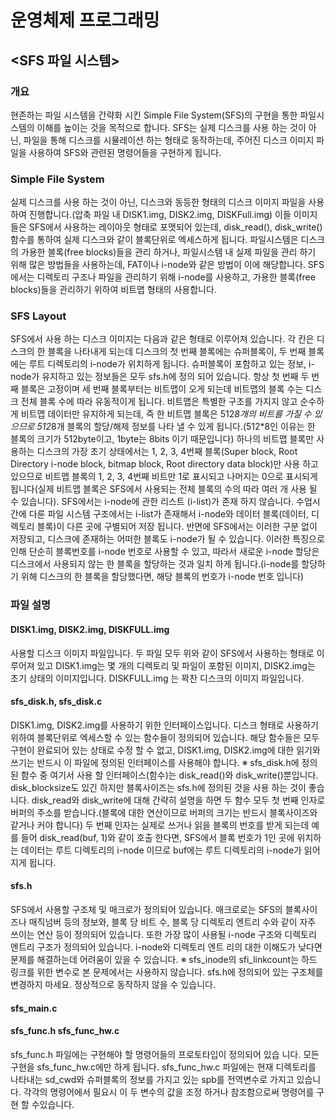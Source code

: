운영체제 프로그래밍
==============
## <SFS 파일 시스템>

### 개요

현존하는 파일 시스템을 간략화 시킨 Simple File System(SFS)의 구현을 통한
파일시스템의 이해를 높이는 것을 목적으로 합니다. SFS는 실제 디스크를 사용 하는 것이 아닌, 파일을
통해 디스크를 시뮬레이션 하는 형태로 동작하는데, 주어진 디스크 이미지 파일을 사용하여
SFS와 관련된 명령어들을 구현하게 됩니다.

### Simple File System

실제 디스크를 사용 하는 것이 아닌, 디스크와 동등한 형태의 디스크 이미지 파일을
사용 하여 진행합니다.(압축 파일 내 DISK1.img, DISK2.img, DISKFull.img) 이들 이미지들은
SFS에서 사용하는 레이아웃 형태로 포맷되어 있는데, disk_read(), disk_write() 함수를 통하여 실제
디스크와 같이 블록단위로 엑세스하게 됩니다. 파일시스템은 디스크의 가용한 블록(free blocks)들을 관리
하거나, 파일시스템 내 실제 파일을 관리 하기 위해 많은 방법들을 사용하는데, FAT이나 i-node와 같은
방법이 이에 해당합니다. SFS에서는 디렉토리 구조나 파일을 관리하기 위해 i-node를 사용하고, 가용한
블록(free blocks)들을 관리하기 위하여 비트맵 형태의 사용합니다. 

### SFS Layout

SFS에서 사용 하는 디스크 이미지는 다음과 같은 형태로 이루어져 있습니다. 각 칸은
디스크의 한 블록을 나타내게 되는데 디스크의 첫 번째 블록에는 슈퍼블록이, 두 번째 블록에는 루트
디렉토리의 i-node가 위치하게 됩니다. 슈퍼블록이 포함하고 있는 정보, i-node가 유지하고 있는 정보들은
모두 sfs.h에 정의 되어 있습니다. 항상 첫 번째 두 번째 블록은 고정이며 세 번째 블록부터는 비트맵이
오게 되는데 비트맵의 블록 수는 디스크 전체 블록 수에 따라 유동적이게 됩니다. 비트맵은 특별한 구조를
가지지 않고 순수하게 비트맵 데이터만 유지하게 되는데, 즉 한 비트맵 블록은 512*8개의 비트를 가질 수
있으므로 512*8개 블록의 할당/해제 정보를 나타 낼 수 있게 됩니다.(512*8인 이유는 한 블록의
크기가 512byte이고, 1byte는 8bits 이기 때문입니다) 하나의 비트맵 블록만 사용하는 디스크의 가장
초기 상태에서는 1, 2, 3, 4번째 블록(Super block, Root Directory i-node block, bitmap block, Root
directory data block)만 사용 하고 있으므로 비트맵 블록의 1, 2, 3, 4번째 비트만 1로 표시되고 
나머지는 0으로 표시되게 됩니다(실제 비트맵 블록은 SFS에서 사용되는 전체 블록의 수의 따라 여러
개 사용 될 수 있습니다). SFS에서는 i-node에 관한 리스트 (i-list)가 존재 하지 않습니다. 수업시간에 다룬 파일 시스템 구조에서는 i-list가 존재해서 i-node와 데이터 블록(데이터, 디렉토리 블록)이 다른 곳에 구별되어 저장 됩니다. 반면에 SFS에서는 이러한 구분 없이 저장되고, 디스크에 존재하는 어떠한 블록도 i-node가 될 수 있습니다. 이러한 특징으로 인해 단순히
블록번호를 i-node 번호로 사용할 수 있고, 따라서 새로운 i-node 할당은 디스크에서 사용되지 않는
한 블록을 할당하는 것과 일치 하게 됩니다.(i-node를 할당하기 위해 디스크의 한 블록을
할당했다면, 해당 블록의 번호가 i-node 번호 입니다)

### 파일 설명

#### DISK1.img, DISK2.img, DISKFULL.img
사용할 디스크 이미지 파일입니다. 두 파일 모두 위와 같이 SFS에서 사용하는 형태로
이루어져 있고 DISK1.img는 몇 개의 디렉토리 및 파일이 포함된 이미지, DISK2.img는 초기 상태의
이미지입니다. DISKFULL.img 는 꽉찬 디스크의 이미지 파일입니다.

#### sfs_disk.h, sfs_disk.c
DISK1.img, DISK2.img를 사용하기 위한 인터페이스입니다. 디스크 형태로 사용하기 위하여 블록단위로
엑세스할 수 있는 함수들이 정의되어 있습니다. 해당 함수들은 모두 구현이 완료되어 있는 상태로 수정
할 수 없고, DISK1.img, DISK2.img에 대한 읽기와 쓰기는 반드시 이 파일에 정의된 인터페이스를
사용해야 합니다. ※ sfs_disk.h에 정의된 함수 중 여기서 사용 할 인터페이스(함수)는 disk_read()와
disk_write()뿐입니다. disk_blocksize도 있긴 하지만 블록사이즈는 sfs.h에 정의된 것을 사용 하는 것이
좋습니다. disk_read와 disk_write에 대해 간략히 설명을 하면 두 함수 모두 첫 번째 인자로 버퍼의
주소를 받습니다.(블록에 대한 연산이므로 버퍼의 크기는 반드시 블록사이즈와 같거나 커야 합니다) 두
번째 인자는 실제로 쓰거나 읽을 블록의 번호를 받게 되는데 예를 들어 disk_read(buf, 1)와 같이 호출
한다면, SFS에서 블록 번호가 1인 곳에 위치하는 데이터는 루트 디렉토리의 i-node 이므로 buf에는
루트 디렉토리의 i-node가 읽어지게 됩니다.

#### sfs.h
SFS에서 사용할 구조체 및 매크로가 정의되어 있습니다. 매크로로는 SFS의 블록사이즈나 매직넘버 등의
정보와, 블록 당 비트 수, 블록 당 디렉토리 엔트리 수와 같이 자주 쓰이는 연산 등이 정의되어
있습니다. 또한 가장 많이 사용될 i-node 구조와 디렉토리 엔트리 구조가 정의되어
있습니다.  i-node와 디렉토리 엔트 리의 대한 이해도가 낮다면 문제를 해결하는데
어려움이 있을 수 있습니다. ※ sfs_inode의 sfi_linkcount는 하드 링크를 위한 변수로 본 문제에서는 사용하지 않습니다. sfs.h에
정의되어 있는 구조체를 변경하지 마세요. 정상적으로 동작하지 않을 수 있습니다.

#### sfs_main.c

#### sfs_func.h sfs_func_hw.c
sfs_func.h 파일에는 구현해야 할 명령어들의 프로토타입이 정의되어 있습 니다.
모든 구현을 sfs_func_hw.c에만 하게 됩니다. sfs_func_hw.c 파일에는 현재 디렉토리를
나타내는 sd_cwd와 슈퍼블록의 정보를 가지고 있는 spb를 전역변수로 가지고 있습니다. 각각의
명령어에서 필요시 이 두 변수의 값을 조정 하거나 참조함으로써 명령어를 구현 할 수있습니다.
